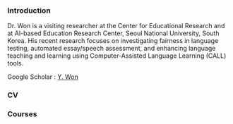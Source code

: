 
### Introduction 
Dr. Won is a visiting researcher at the Center for Educational Research and at AI-based Education Research Center, Seoul National University, South Korea. His recent research focuses on investigating fairness in language testing, automated essay/speech assessment, and enhancing language teaching and learning using Computer-Assisted Language Learning (CALL) tools.  

Google Scholar : [Y. Won](https://scholar.google.com/citations?user=DPPmVCkAAAAJ&hl=en&authuser=1) 

### CV 

### Courses
